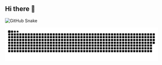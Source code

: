 ## Hi there 👋

<!--
**Chesterkxng/Chesterkxng** is a ✨ _special_ ✨ repository because its `README.md` (this file) appears on your GitHub profile.

Here are some ideas to get you started:

- 🔭 I’m currently working on ...
- 🌱 I’m currently learning ...
- 👯 I’m looking to collaborate on ...
- 🤔 I’m looking for help with ...
- 💬 Ask me about ...
- 📫 How to reach me: ...
- 😄 Pronouns: ...
- ⚡ Fun fact: ...
-->

![GitHub Snake](https://raw.githubusercontent.com/Chesterkxng/Chesterkxng/output/github-contribution-grid-snake2.svg)


<picture>
  <source media="(prefers-color-scheme: dark)" srcset="output/github-user-contribution.svg">
  <source media="(prefers-color-scheme: light)" srcset="output/github-user-contribution.svg">
  <img alt="github contribution grid snake animation" src="output/github-user-contribution.svg">
</picture>
